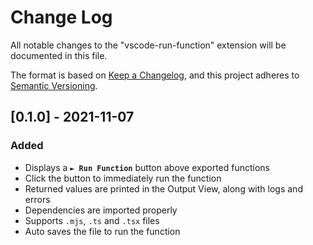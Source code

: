# Change Log

All notable changes to the "vscode-run-function" extension will be documented in this file.

The format is based on [Keep a Changelog](https://keepachangelog.com/en/1.0.0/),
and this project adheres to [Semantic Versioning](https://semver.org/spec/v2.0.0.html).

## [0.1.0] - 2021-11-07

### Added

-   Displays a **`► Run Function`** button above exported functions
-   Click the button to immediately run the function
-   Returned values are printed in the Output View, along with logs and errors
-   Dependencies are imported properly
-   Supports `.mjs`, `.ts` and `.tsx` files
-   Auto saves the file to run the function
